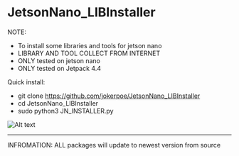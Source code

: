 # JetsonNano_LIBInstaller

NOTE:
- To install some libraries and tools for jetson nano
- LIBRARY AND TOOL COLLECT FROM INTERNET
- ONLY tested on jetson nano
- ONLY tested on Jetpack 4.4

Quick install:
 - git clone https://github.com/jokerpoe/JetsonNano_LIBInstaller
 - cd JetsonNano_LIBInstaller
 - sudo python3 JN_INSTALLER.py

![Alt text](https://github.com/jokerpoe/JetsonNano_LIBInstaller/blob/master/JNLI-tk.png "Optional title")


-------------------------------------------------------------------------------
INFROMATION: ALL packages will update to newest version from source
